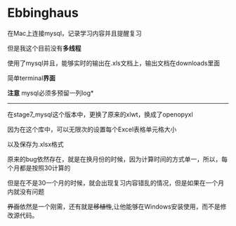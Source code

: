 # Ebbinghaus
在Mac上连接mysql，记录学习内容并且提醒复习

但是我这个目前没有**多线程**

使用了mysql并且，能够实时的输出在.xls文档上，输出文档在downloads里面

简单terminal**界面**

**注意** mysql必须多预留一列log*

---------------------------------------------------

在stage7_mysql这个版本中，更换了原来的xlwt，换成了openopyxl

因为在这个库中，可以无限次的设置每个Excel表格单元格大小

以及保存为.xlsx格式

原来的bug依然存在，就是在换月份的时候，因为计算时间的方式单一，所以，每个月都是按照30计算的

但是在不是30一个月的时候，就会出现复习内容错乱的情况，但是如果在一个月内就没有问题

~~界面~~依然是一个刚需，还有就是~~移植性~~,让他能够在Windows安装使用，而不是修改源代码。
